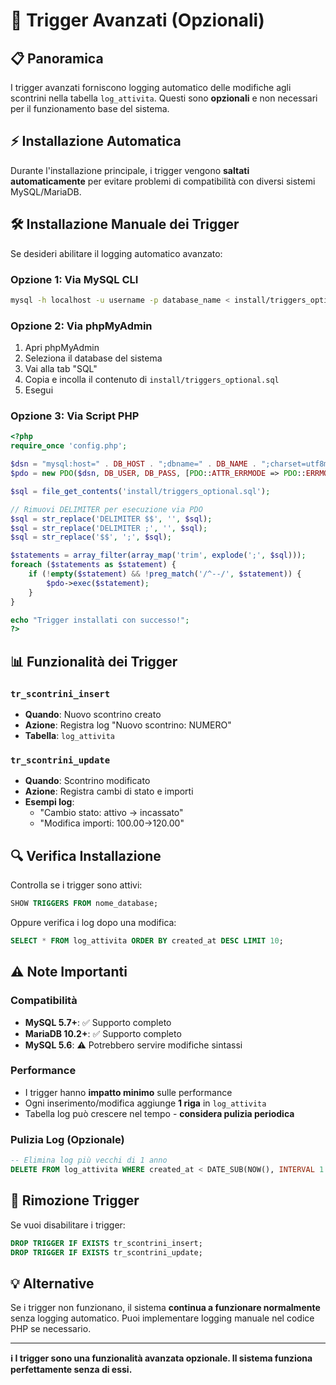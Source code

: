 # 🔧 Trigger Avanzati (Opzionali)

## 📋 Panoramica

I trigger avanzati forniscono logging automatico delle modifiche agli scontrini nella tabella `log_attivita`. Questi sono **opzionali** e non necessari per il funzionamento base del sistema.

## ⚡ Installazione Automatica

Durante l'installazione principale, i trigger vengono **saltati automaticamente** per evitare problemi di compatibilità con diversi sistemi MySQL/MariaDB.

## 🛠️ Installazione Manuale dei Trigger

Se desideri abilitare il logging automatico avanzato:

### Opzione 1: Via MySQL CLI
```bash
mysql -h localhost -u username -p database_name < install/triggers_optional.sql
```

### Opzione 2: Via phpMyAdmin
1. Apri phpMyAdmin
2. Seleziona il database del sistema
3. Vai alla tab "SQL"
4. Copia e incolla il contenuto di `install/triggers_optional.sql`
5. Esegui

### Opzione 3: Via Script PHP
```php
<?php
require_once 'config.php';

$dsn = "mysql:host=" . DB_HOST . ";dbname=" . DB_NAME . ";charset=utf8mb4";
$pdo = new PDO($dsn, DB_USER, DB_PASS, [PDO::ATTR_ERRMODE => PDO::ERRMODE_EXCEPTION]);

$sql = file_get_contents('install/triggers_optional.sql');

// Rimuovi DELIMITER per esecuzione via PDO
$sql = str_replace('DELIMITER $$', '', $sql);
$sql = str_replace('DELIMITER ;', '', $sql);
$sql = str_replace('$$', ';', $sql);

$statements = array_filter(array_map('trim', explode(';', $sql)));
foreach ($statements as $statement) {
    if (!empty($statement) && !preg_match('/^--/', $statement)) {
        $pdo->exec($statement);
    }
}

echo "Trigger installati con successo!";
?>
```

## 📊 Funzionalità dei Trigger

### `tr_scontrini_insert`
- **Quando**: Nuovo scontrino creato
- **Azione**: Registra log "Nuovo scontrino: NUMERO"
- **Tabella**: `log_attivita`

### `tr_scontrini_update`  
- **Quando**: Scontrino modificato
- **Azione**: Registra cambi di stato e importi
- **Esempi log**:
  - "Cambio stato: attivo → incassato"
  - "Modifica importi: 100.00→120.00"

## 🔍 Verifica Installazione

Controlla se i trigger sono attivi:
```sql
SHOW TRIGGERS FROM nome_database;
```

Oppure verifica i log dopo una modifica:
```sql
SELECT * FROM log_attivita ORDER BY created_at DESC LIMIT 10;
```

## ⚠️ Note Importanti

### Compatibilità
- **MySQL 5.7+**: ✅ Supporto completo
- **MariaDB 10.2+**: ✅ Supporto completo  
- **MySQL 5.6**: ⚠️ Potrebbero servire modifiche sintassi

### Performance
- I trigger hanno **impatto minimo** sulle performance
- Ogni inserimento/modifica aggiunge **1 riga** in `log_attivita`
- Tabella log può crescere nel tempo - **considera pulizia periodica**

### Pulizia Log (Opzionale)
```sql
-- Elimina log più vecchi di 1 anno
DELETE FROM log_attivita WHERE created_at < DATE_SUB(NOW(), INTERVAL 1 YEAR);
```

## 🚫 Rimozione Trigger

Se vuoi disabilitare i trigger:
```sql
DROP TRIGGER IF EXISTS tr_scontrini_insert;
DROP TRIGGER IF EXISTS tr_scontrini_update;
```

## 💡 Alternative

Se i trigger non funzionano, il sistema **continua a funzionare normalmente** senza logging automatico. Puoi implementare logging manuale nel codice PHP se necessario.

---

**ℹ️ I trigger sono una funzionalità avanzata opzionale. Il sistema funziona perfettamente senza di essi.**